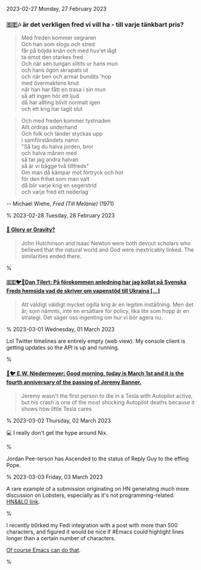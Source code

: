 2023-02-27 Monday, 27 February 2023

### &#x1F1F8;&#x1F1EA;🎶 är det verkligen fred vi vill ha - till varje tänkbart pris?

> Med freden kommer segraren  
  Och han som slogs och stred  
  får på böjda knän och med huv'et lågt  
  ta emot den starkes fred  
  Och när sen tungan slitits ur hans mun  
  och hans ögon skrapats ut  
  och när ben och armar bundits 'hop  
  med övermaktens knut  
  när han har fått en trasa i sin mun  
  så att ingen hör ett ljud  
  då har allting blivit normalt igen  
  och ett krig har tagit slut  

> Och med freden kommer tystnaden  
  Allt ordnas underhand  
  Och folk och länder styckas upp  
  i samförståndets namn  
  "Så tag du halva jorden, bror  
  och halva månen med  
  så tar jag andra halvan  
  så är vi bägge två tillfreds"  
  Om man då kämpar mot förtryck och hot  
  för den frihet som man valt  
  då blir varje krig en segerstrid  
  och varje fred ett nederlag  

-- Michael Wiehe, *Fred (Till Melanie)* (1971)

%
2023-02-28 Tuesday, 28 February 2023

#### [🔗 Glory or Gravity?](https://www.historytoday.com/archive/great-debates/glory-or-gravity)

> John Hutchinson and Isaac Newton were both devout scholars who believed that the natural world and God were inextricably linked. The similarities ended there.

%

#### [&#x1F1F8;&#x1F1EA;🐦🧵Dan Tilert: På förekommen anledning har jag kollat på Svenska Freds hemsida vad de skriver om vapenstöd till Ukraina [...]](https://twitter.com/DanTilert/status/1630287175269904384?s=20) 

> Att väldigt väldigt mycket ogilla krig är en legitim inställning. Men det är, som nämnts, inte en ersättare för policy, lika lite som hopp är en strategi. Det säger oss ingenting om hur vi bör agera nu.

%
2023-03-01 Wednesday, 01 March 2023

Lol Twitter timelines are entirely empty (web view). My console client is getting updates so the API is up and running.

%

#### [🔗🐦 E.W. Niedermeyer: Good morning, today is March 1st and it is the fourth anniversary of the passing of Jeremy Banner.](https://twitter.com/Tweetermeyer/status/1630962904987205634?s=20)

> Jeremy wasn't the first person to die in a Tesla with Autopilot active, but his crash is one of the most shocking Autopilot deaths because it shows how little Tesla cares

%
2023-03-02 Thursday, 02 March 2023

💻 I really don't get the hype around Nix.

%

Jordan Pee-terson has Ascended to the status of Reply Guy to the effing Pope. 

%
2023-03-03 Friday, 03 March 2023

A rare example of a submission originating on HN generating much more discussion on Lobsters, especially as it's not programming-related: [HN&&LO link](https://gerikson.com/hnlo/2023-02.html#34956496_aoqhe3).

%

I recently b0rked my Fedi integration with a post with more than 500 characters, and figured it would be nice if \#Emacs could highlight lines longer than a certain number of characters. 

[Of course Emacs can do that](https://stackoverflow.com/questions/6344474/how-can-i-make-emacs-highlight-lines-that-go-over-80-chars).

%
